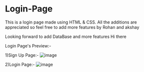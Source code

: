 
# Login-Page
This is a login page made using HTML &amp; CSS. All the additions are appreciated so feel free to add more features by Rohan and akshay


Looking forward to add DataBase and more features
Hi there


Login Page's Preview:-

1)Sign Up Page:-
![image](https://user-images.githubusercontent.com/74227860/114296125-0c45c300-9ac7-11eb-9009-dd609428426f.png)


2)Login Page:-
![image](https://user-images.githubusercontent.com/74227860/114296165-3f885200-9ac7-11eb-8627-53c3030e97f6.png)
